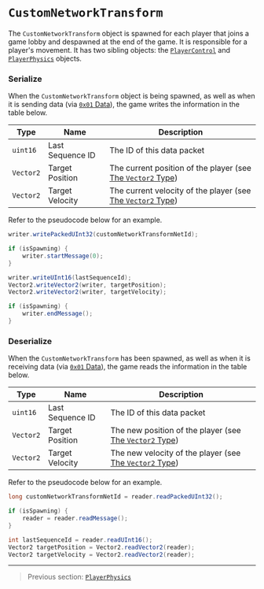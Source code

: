 # `CustomNetworkTransform`

The `CustomNetworkTransform` object is spawned for each player that joins a game lobby and despawned at the end of the game. It is responsible for a player's movement. It has two sibling objects: the [`PlayerControl`](04_playercontrol.md) and [`PlayerPhysics`](09_playerphysics.md) objects.

### Serialize

When the `CustomNetworkTransform` object is being spawned, as well as when it is sending data (via [`0x01` Data](../03_gamedata_and_gamedatato_message_types/01_data.md)), the game writes the information in the table below.

| Type | Name | Description |
| --- | --- | --- |
| `uint16` | Last Sequence ID | The ID of this data packet |
| `Vector2` | Target Position | The current position of the player (see [The `Vector2` Type](../01_packet_structure/04_the_vector2_type.md)) |
| `Vector2` | Target Velocity | The current velocity of the player (see [The `Vector2` Type](../01_packet_structure/04_the_vector2_type.md)) |

Refer to the pseudocode below for an example.

```java
writer.writePackedUInt32(customNetworkTransformNetId);

if (isSpawning) {
    writer.startMessage(0);
}

writer.writeUInt16(lastSequenceId);
Vector2.writeVector2(writer, targetPosition);
Vector2.writeVector2(writer, targetVelocity);

if (isSpawning) {
    writer.endMessage();
}
```

### Deserialize

When the `CustomNetworkTransform` has been spawned, as well as when it is receiving data (via [`0x01` Data](../03_gamedata_and_gamedatato_message_types/01_data.md)), the game reads the information in the table below.

| Type | Name | Description |
| --- | --- | --- |
| `uint16` | Last Sequence ID | The ID of this data packet |
| `Vector2` | Target Position | The new position of the player (see [The `Vector2` Type](../01_packet_structure/04_the_vector2_type.md)) |
| `Vector2` | Target Velocity | The new velocity of the player (see [The `Vector2` Type](../01_packet_structure/04_the_vector2_type.md)) |

Refer to the pseudocode below for an example.

```java
long customNetworkTransformNetId = reader.readPackedUInt32();

if (isSpawning) {
    reader = reader.readMessage();
}

int lastSequenceId = reader.readUInt16();
Vector2 targetPosition = Vector2.readVector2(reader);
Vector2 targetVelocity = Vector2.readVector2(reader);
```

---

> Previous section: [`PlayerPhysics`](09_playerphysics.md)<br>

